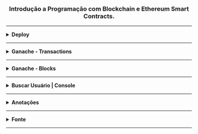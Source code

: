 <h3 align="center">Introdução a Programação com Blockchain e Ethereum Smart Contracts.</h3>

<hr />

<details>
    <summary><strong>Deploy</strong></summary>
    <br />
    <a href="#">
        <img src="https://github.com/lucasrmagalhaes/introducao-blockchain-ethereum/blob/main/assets/img/deploy.jpg" align="center">
    </a>
</details>

<hr />

<details>
    <summary><strong>Ganache - Transactions</strong></summary>
    <br />
    <a href="#">
        <img src="https://github.com/lucasrmagalhaes/introducao-blockchain-ethereum/blob/main/assets/img/ganache-transactions.jpg" align="center">
    </a>
</details>

<hr />

<details>
    <summary><strong>Ganache - Blocks</strong></summary>
    <br />
    <a href="#">
        <img src="https://github.com/lucasrmagalhaes/introducao-blockchain-ethereum/blob/main/assets/img/ganache-blocks.jpg" align="center">
    </a>
</details>

<hr />

<details>
    <summary><strong>Buscar Usuário | Console</strong></summary>
    <br />
    <a href="#">
        <img src="https://github.com/lucasrmagalhaes/introducao-blockchain-ethereum/blob/main/assets/img/console.jpg" align="center">
    </a>
</details>

<hr />

<details>
    <summary><strong>Anotações</strong></summary>
    <br />
    <ul>
        <li>
            <a 
                href="http://remix.ethereum.org/#optimize=false&evmVersion=null&version=soljson-v0.5.17+commit.d19bba13.jsruns=200">
                Remix - Ethereum IDE
            </a>
        </li>
        <li>
            <a 
                href="https://www.trufflesuite.com/ganache">
                Ganache
            </a>
        </li>
    </ul>
<pre>
node .\server.js 
Running at
http://localhost:3300
</pre>
</details>

<hr />

<details>
  <summary><strong>Fonte</strong></summary>
    <br />
    <p align="left">
      <strong>Plataforma:</strong> 
      <a 
        href="https://web.digitalinnovation.one/home">
        Digital Innovation One.
      </a> 
      <br /> 
      <strong>Desafio:</strong> 
      <a 
        href="https://web.digitalinnovation.one/lab/introducao-a-programacao-com-blockchain-e-ethereum-smart-contracts/learning/3a7023c2-b63c-4a6f-b72d-4d4d23f0f5c4">
        Introdução a Programação com Blockchain e Ethereum Smart Contracts.
      </a>
</details>

<hr />
